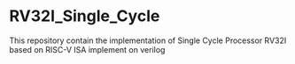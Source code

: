 # RV32I_Single_Cycle
This repository contain the implementation of Single Cycle Processor RV32I based on RISC-V ISA implement on verilog
